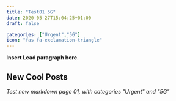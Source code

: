 ```yaml
---
title: "Test01 5G"
date: 2020-05-27T15:04:25+01:00
draft: false

categories: ["Urgent","5G"]
icon: "fas fa-exclamation-triangle"
---
```


**Insert Lead paragraph here.**

## New Cool Posts

*Test new markdown page 01, with categories "Urgent" and "5G"*
